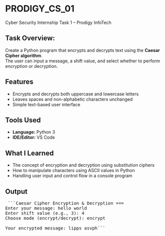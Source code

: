# PRODIGY_CS_01
Cyber Security Internship Task 1 – Prodigy InfoTech 

## Task Overview:

Create a Python program that encrypts and decrypts text using the **Caesar Cipher algorithm**.  
The user can input a message, a shift value, and select whether to perform encryption or decryption.

## Features
- Encrypts and decrypts both uppercase and lowercase letters  
- Leaves spaces and non-alphabetic characters unchanged  
- Simple text-based user interface  

## Tools Used
- **Language:** Python 3  
- **IDE/Editor:** VS Code

 ## What I Learned
- The concept of encryption and decryption using substitution ciphers  
- How to manipulate characters using ASCII values in Python  
- Handling user input and control flow in a console program 

## Output 
<pre> ```Caesar Cipher Encryption & Decryption ===
Enter your message: hello world
Enter shift value (e.g., 3): 4
Choose mode (encrypt/decrypt): encrypt

Your encrypted message: lipps asvph``` </pre>

